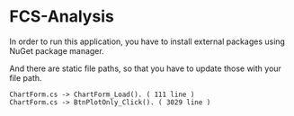 # FCS-Analysis

In order to run this application, you have to install external packages using NuGet package manager.


And there are static file paths, so that you have to update those with your file path.

    ChartForm.cs -> ChartForm_Load(). ( 111 line )
    ChartForm.cs -> BtnPlotOnly_Click(). ( 3029 line )
    
